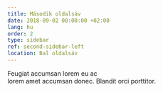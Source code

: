 ```yaml
---
title: Második oldalsáv
date: 2018-09-02 00:00:00 +02:00
lang: hu
order: 2
type: sidebar
ref: second-sidebar-left
location: Bal oldalsáv
---
```


Feugiat accumsan lorem eu ac  
lorem amet accumsan donec. Blandit orci porttitor.
